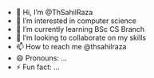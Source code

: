 - 👋 Hi, I’m @ThSahilRaza
- 👀 I’m interested in computer science 
- 🌱 I’m currently learning BSc CS Branch
- 💞️ I’m looking to collaborate on my skills
- 📫 How to reach me @thsahilraza
- 😄 Pronouns: ...
- ⚡ Fun fact: ...

<!---
ThSahilRaza/ThSahilRaza is a ✨ special ✨ repository because its `README.md` (this file) appears on your GitHub profile.
You can click the Preview link to take a look at your changes.
--->

